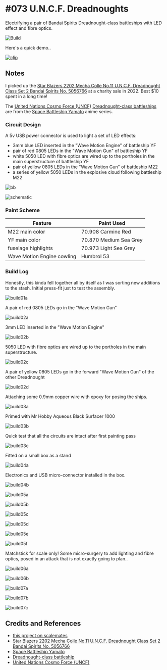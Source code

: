 # #073 U.N.C.F. Dreadnoughts

Electrifying a pair of Bandai Spirits Dreadnought-class battleships with LED effect and fibre optics.

![Build](./assets/UNCFDreadnought_build.jpg?raw=true)

Here's a quick demo..

[![clip](https://img.youtube.com/vi/IGKkj6Ygsuo/0.jpg)](https://www.youtube.com/watch?v=IGKkj6Ygsuo)

## Notes

I picked up the
[Star Blazers 2202 Mecha Colle No.11 U.N.C.F. Dreadnought Class Set 2 Bandai Spirits No. 5056766](https://www.scalemates.com/kits/bandai-spirits-5056766-uncf-dreadnought-class-set-2--1200206)
at a charity sale in 2022. Best $10 spent in a long time!

The
[United Nations Cosmo Force (UNCF)](https://yamato.fandom.com/wiki/United_Nations_Cosmo_Force)
[Dreadnought-class battleships](https://yamato.fandom.com/wiki/Dreadnought-class_battleship)
are from the
[Space Battleship Yamato](https://en.wikipedia.org/wiki/Space_Battleship_Yamato)
anime series.

### Circuit Design

A 5v USB power connector is used to light a set of LED effects:

* 3mm blue LED inserted in the "Wave Motion Engine" of battleship YF
* pair of red 0805 LEDs in the "Wave Motion Gun" of battleship YF
* white 5050 LED with fibre optics are wired up to the portholes in the main superstructure of battleship YF
* pair of yellow 0805 LEDs in the "Wave Motion Gun" of battleship M22
* a series of yellow 5050 LEDs in the explosive cloud following battleship M22

![bb](./assets/UNCFDreadnought_bb.jpg?raw=true)

![schematic](./assets/UNCFDreadnought_schematic.jpg?raw=true)

### Paint Scheme

| Feature                    | Paint Used |
|----------------------------|------------|
| M22 main color             | 70.908 Carmine Red   |
| YF main color              | 70.870 Medium Sea Grey  |
| fuselage highlights        | 70.973 Light Sea Grey  |
| Wave Motion Engine cowling | Humbrol 53  |

### Build Log

Honestly, this kinda fell together all by itself as I was sorting new additions to the stash. Initial press-fit just to test the assembly.

![build01a](./assets/build01a.jpg?raw=true)

A pair of red 0805 LEDs go in the "Wave Motion Gun"

![build02a](./assets/build02a.jpg?raw=true)

3mm LED inserted in the "Wave Motion Engine"

![build02b](./assets/build02b.jpg?raw=true)

5050 LED with fibre optics are wired up to the portholes in the main superstructure.

![build02c](./assets/build02c.jpg?raw=true)

A pair of yellow 0805 LEDs go in the forward "Wave Motion Gun" of the other Dreadnought

![build02d](./assets/build02d.jpg?raw=true)

Attaching some 0.9mm copper wire with epoxy for posing the ships.

![build03a](./assets/build03a.jpg?raw=true)

Primed with Mr Hobby Aqueous Black Surfacer 1000

![build03b](./assets/build03b.jpg?raw=true)

Quick test that all the circuits are intact after first painting pass

![build03c](./assets/build03c.jpg?raw=true)

Fitted on a small box as a stand

![build04a](./assets/build04a.jpg?raw=true)

Electronics and USB micro-connector installed in the box.

![build04b](./assets/build04b.jpg?raw=true)

![build05a](./assets/build05a.jpg?raw=true)

![build05b](./assets/build05b.jpg?raw=true)

![build05c](./assets/build05c.jpg?raw=true)

![build05d](./assets/build05d.jpg?raw=true)

![build05e](./assets/build05e.jpg?raw=true)

![build05f](./assets/build05f.jpg?raw=true)

Matchstick for scale only! Some micro-surgery to add lighting and fibre optics, posed in an attack that is not exactly going to plan..

![build06a](./assets/build06a.jpg?raw=true)

![build06b](./assets/build06b.jpg?raw=true)

![build07a](./assets/build07a.jpg?raw=true)

![build07b](./assets/build07b.jpg?raw=true)

![build07c](./assets/build07c.jpg?raw=true)

## Credits and References

* [this project on scalemates](https://www.scalemates.com/profiles/mate.php?id=74137&p=projects&project=135775)
* [Star Blazers 2202 Mecha Colle No.11 U.N.C.F. Dreadnought Class Set 2 Bandai Spirits No. 5056766](https://www.scalemates.com/kits/bandai-spirits-5056766-uncf-dreadnought-class-set-2--1200206)
* [Space Battleship Yamato](https://en.wikipedia.org/wiki/Space_Battleship_Yamato)
* [Dreadnought-class battleship](https://yamato.fandom.com/wiki/Dreadnought-class_battleship)
* [United Nations Cosmo Force (UNCF)](https://yamato.fandom.com/wiki/United_Nations_Cosmo_Force)
